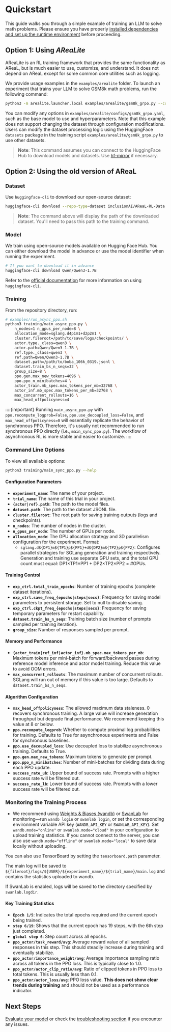 # Quickstart

This guide walks you through a simple example of training an LLM to solve math problems.
Please ensure you have properly
[installed dependencies and set up the runtime environment](installation.md) before
proceeding.

## Option 1: Using *AReaLite*

AReaLite is an RL training framework that provides the same functionality as AReaL, but
is much easier to use, customize, and understand. It does not depend on AReaL except for
some common core utilities such as logging.

We provide usage examples in the `examples/arealite` folder. To launch an experiment
that trains your LLM to solve GSM8k math problems, run the following command:

```bash
python3 -m arealite.launcher.local examples/arealite/gsm8k_grpo.py --config examples/arealite/configs/gsm8k_grpo.yaml
```

You can modify any options in `examples/arealite/configs/gsm8k_grpo.yaml`, such as the
base model to use and hyperparameters. Note that this example does not support changing
the dataset through configuration modifications. Users can modify the dataset processing
logic using the HuggingFace `datasets` package in the training script
`examples/arealite/gsm8k_grpo.py` to use other datasets.

> **Note**: This command assumes you can connect to the HuggingFace Hub to download
> models and datasets. Use [hf-mirror](https://hf-mirror.com/) if necessary.

## Option 2: Using the old version of AReaL

### Dataset

Use `huggingface-cli` to download our open-source dataset:

```bash
huggingface-cli download --repo-type=dataset inclusionAI/AReaL-RL-Data
```

> **Note**: The command above will display the path of the downloaded dataset. You'll
> need to pass this path to the training command.

### Model

We train using open-source models available on Hugging Face Hub. You can either download
the model in advance or use the model identifier when running the experiment.

```bash
# If you want to download it in advance
huggingface-cli download Qwen/Qwen3-1.7B
```

Refer to the
[official documentation](https://huggingface.co/docs/huggingface_hub/guides/cli) for
more information on using `huggingface-cli`.

### Training

From the repository directory, run:

```bash
# examples/run_async_ppo.sh
python3 training/main_async_ppo.py \
    n_nodes=1 n_gpus_per_node=8 \
    allocation_mode=sglang.d4p1m1+d2p2m1 \
    cluster.fileroot=/path/to/save/logs/checkpoints/ \
    actor.type._class=qwen3 \
    actor.path=Qwen/Qwen3-1.7B \
    ref.type._class=qwen3 \
    ref.path=Qwen/Qwen3-1.7B \
    dataset.path=/path/to/boba_106k_0319.jsonl \
    dataset.train_bs_n_seqs=32 \
    group_size=8 \
    ppo.gen.max_new_tokens=4096 \
    ppo.ppo_n_minibatches=4 \
    actor_train.mb_spec.max_tokens_per_mb=32768 \
    actor_inf.mb_spec.max_tokens_per_mb=32768 \
    max_concurrent_rollouts=16 \
    max_head_offpolicyness=4
```

::::{important} Running `main_async_ppo.py` with `ppo.recompute_logprob=False`,
`ppo.use_decoupled_loss=False`, and `max_head_offpolicyness=0` will essentially
replicate the behavior of synchronous PPO. Therefore, it's usually not recommended to
run synchronous PPO directly (i.e., `main_sync_ppo.py`). The workflow of asynchronous RL
is more stable and easier to customize. ::::

### Command Line Options

To view all available options:

```bash
python3 training/main_sync_ppo.py --help
```

#### Configuration Parameters

- **`experiment_name`**: The name of your project.
- **`trial_name`**: The name of this trial in your project.
- **`{actor|ref}.path`**: The path to the model files.
- **`dataset.path`**: The path to the dataset JSONL file.
- **`cluster.fileroot`**: The root path for saving training outputs (logs and
  checkpoints).
- **`n_nodes`**: The number of nodes in the cluster.
- **`n_gpus_per_node`**: The number of GPUs per node.
- **`allocation_mode`**: The GPU allocation strategy and 3D parallelism configuration
  for the experiment. Format:
  - `sglang.d${DP1}m${TP1}p${PP1}+d${DP2}m${TP2}p${PP2}`: Configures parallel strategies
    for SGLang generation and training respectively. Generation and training use
    separate GPU sets, and the total GPU count must equal: DP1×TP1×PP1 + DP2×TP2×PP2 =
    #GPUs.

#### Training Control

- **`exp_ctrl.total_train_epochs`**: Number of training epochs (complete dataset
  iterations).
- **`exp_ctrl.save_freq_{epochs|steps|secs}`**: Frequency for saving model parameters to
  persistent storage. Set to null to disable saving.
- **`exp_ctrl.ckpt_freq_{epochs|steps|secs}`**: Frequency for saving temporary
  parameters for restart capability.
- **`dataset.train_bs_n_seqs`**: Training batch size (number of prompts sampled per
  training iteration).
- **`group_size`**: Number of responses sampled per prompt.

#### Memory and Performance

- **`{actor_train|ref_inf|actor_inf}.mb_spec.max_tokens_per_mb`**: Maximum tokens per
  mini-batch for forward/backward passes during reference model inference and actor
  model training. Reduce this value to avoid OOM errors.
- **`max_concurrent_rollouts`**: The maximum number of concurrent rollouts. SGLang will
  run out of memory if this value is too large. Defaults to `dataset.train_bs_n_seqs`.

#### Algorithm Configuration

- **`max_head_offpolicyness`**: The allowed maximum data staleness. 0 recovers
  synchronous training. A large value will increase generation throughput but degrade
  final performance. We recommend keeping this value at 8 or below.
- **`ppo.recompute_logprob`**: Whether to compute proximal log probabilities for
  training. Defaults to True for asynchronous experiments and False for synchronous
  baselines.
- **`ppo.use_decoupled_loss`**: Use decoupled loss to stabilize asynchronous training.
  Defaults to True.
- **`ppo.gen.max_new_tokens`**: Maximum tokens to generate per prompt.
- **`ppo.ppo_n_minibatches`**: Number of mini-batches for dividing data during each PPO
  update.
- **`success_rate_ub`**: Upper bound of success rate. Prompts with a higher success rate
  will be filtered out.
- **`success_rate_lb`**: Lower bound of success rate. Prompts with a lower success rate
  will be filtered out.

### Monitoring the Training Process

- We recommend using [Weights & Biases (wandb)](https://github.com/wandb/wandb) or
  [SwanLab](https://github.com/SwanHubX/SwanLab) for monitoring—run `wandb login` or
  `swanlab login`, or set the corresponding environment variable API key
  (`WANDB_API_KEY` or `SWANLAB_API_KEY`). Set `wandb.mode="online"` or
  `swanlab.mode="cloud"` in your configuration to upload training statistics. If you
  cannot connect to the server, you can also use `wandb.mode="offline"` or
  `swanlab.mode="local"` to save data locally without uploading.

You can also use TensorBoard by setting the `tensorboard.path` parameter.

The main log will be saved to
`${fileroot}/logs/${USER}/${experiment_name}/${trial_name}/main.log` and contains the
statistics uploaded to wandb.

If SwanLab is enabled, logs will be saved to the directory specified by
`swanlab.logdir`.

#### Key Training Statistics

- **`Epoch 1/5`**: Indicates the total epochs required and the current epoch being
  trained.
- **`step 6/19`**: Shows that the current epoch has 19 steps, with the 6th step just
  completed.
- **`global step 6`**: Step count across all epochs.
- **`ppo_actor/task_reward/avg`**: Average reward value of all sampled responses in this
  step. This should steadily increase during training and eventually stabilize.
- **`ppo_actor/importance_weight/avg`**: Average importance sampling ratio across all
  tokens in the PPO loss. This is typically close to 1.0.
- **`ppo_actor/actor_clip_ratio/avg`**: Ratio of clipped tokens in PPO loss to total
  tokens. This is usually less than 0.1.
- **`ppo_actor/actor_loss/avg`**: PPO loss value. **This does not show clear trends
  during training** and should not be used as a performance indicator.

## Next Steps

[Evaluate your model](eval.md) or check the
[troubleshooting section](troubleshooting.md) if you encounter any issues.
